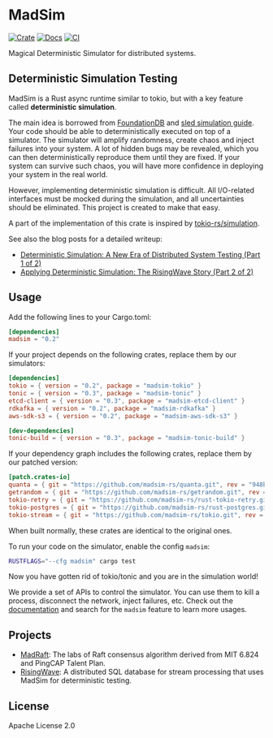# MadSim

[![Crate](https://img.shields.io/crates/v/madsim.svg)](https://crates.io/crates/madsim)
[![Docs](https://docs.rs/madsim/badge.svg)](https://docs.rs/madsim)
[![CI](https://github.com/madsim-rs/madsim/workflows/CI/badge.svg?branch=main)](https://github.com/madsim-rs/madsim/actions)

Magical Deterministic Simulator for distributed systems.

## Deterministic Simulation Testing

MadSim is a Rust async runtime similar to tokio, but with a key feature called **deterministic simulation**.

The main idea is borrowed from [FoundationDB](https://www.youtube.com/watch?v=4fFDFbi3toc) and [sled simulation guide](https://sled.rs/simulation.html).
Your code should be able to deterministically executed on top of a simulator.
The simulator will amplify randomness, create chaos and inject failures into your system.
A lot of hidden bugs may be revealed, which you can then deterministically reproduce them until they are fixed.
If your system can survive such chaos, you will have more confidence in deploying your system in the real world.

However, implementing deterministic simulation is difficult.
All I/O-related interfaces must be mocked during the simulation, and all uncertainties should be eliminated.
This project is created to make that easy.

A part of the implementation of this crate is inspired by [tokio-rs/simulation](https://github.com/tokio-rs/simulation).

See also the blog posts for a detailed writeup:
- [Deterministic Simulation: A New Era of Distributed System Testing (Part 1 of 2)](https://www.risingwave.com/blog/deterministic-simulation-a-new-era-of-distributed-system-testing/)
- [Applying Deterministic Simulation: The RisingWave Story (Part 2 of 2)](https://www.risingwave.com/blog/applying-deterministic-simulation-the-risingwave-story-part-2-of-2/)

## Usage

Add the following lines to your Cargo.toml:

```toml
[dependencies]
madsim = "0.2"
```

If your project depends on the following crates, replace them by our simulators:

```toml
[dependencies]
tokio = { version = "0.2", package = "madsim-tokio" }
tonic = { version = "0.3", package = "madsim-tonic" }
etcd-client = { version = "0.3", package = "madsim-etcd-client" }
rdkafka = { version = "0.2", package = "madsim-rdkafka" }
aws-sdk-s3 = { version = "0.2", package = "madsim-aws-sdk-s3" }

[dev-dependencies]
tonic-build = { version = "0.3", package = "madsim-tonic-build" }
```

If your dependency graph includes the following crates, replace them by our patched version:

```toml
[patch.crates-io]
quanta = { git = "https://github.com/madsim-rs/quanta.git", rev = "948bdc3" }
getrandom = { git = "https://github.com/madsim-rs/getrandom.git", rev = "8daf97e" }
tokio-retry = { git = "https://github.com/madsim-rs/rust-tokio-retry.git", rev = "95e2fd3" }
tokio-postgres = { git = "https://github.com/madsim-rs/rust-postgres.git", rev = "4538cd6" }
tokio-stream = { git = "https://github.com/madsim-rs/tokio.git", rev = "ab251ad" }
```

When built normally, these crates are identical to the original ones.

To run your code on the simulator, enable the config `madsim`:

```sh
RUSTFLAGS="--cfg madsim" cargo test
```

Now you have gotten rid of tokio/tonic and you are in the simulation world!

We provide a set of APIs to control the simulator. You can use them to kill a process, disconnect the network, inject failures, etc.
Check out the [documentation](https://docs.rs/madsim) and search for the `madsim` feature to learn more usages.

## Projects

* [MadRaft](https://github.com/madsim-rs/madraft): The labs of Raft consensus algorithm derived from MIT 6.824 and PingCAP Talent Plan.
* [RisingWave](https://github.com/risingwavelabs/risingwave): A distributed SQL database for stream processing that uses MadSim for deterministic testing.

## License

Apache License 2.0
